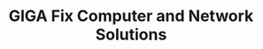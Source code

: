 ---
title: "GIGA Fix Computer and Network Solutions"
url: /fort-lauderdale/giga-fix-computer-and-network-solutions/
shop: Computer
---
